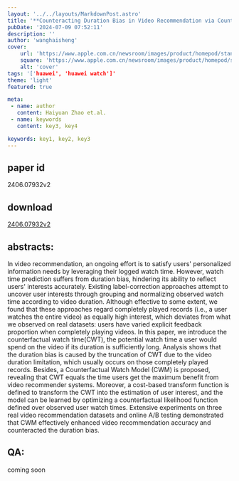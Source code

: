 ```yaml
---
layout: '../../layouts/MarkdownPost.astro'
title: '**Counteracting Duration Bias in Video Recommendation via Counterfactual Watch Time**'
pubDate: '2024-07-09 07:52:11'
description: ''
author: 'wanghaisheng'
cover:
    url: 'https://www.apple.com.cn/newsroom/images/product/homepod/standard/Apple-HomePod-hero-230118_big.jpg.large_2x.jpg'
    square: 'https://www.apple.com.cn/newsroom/images/product/homepod/standard/Apple-HomePod-hero-230118_big.jpg.large_2x.jpg'
    alt: 'cover'
tags: '['huawei', 'huawei watch']' 
theme: 'light'
featured: true

meta:
 - name: author
   content: Haiyuan Zhao et.al.
 - name: keywords
   content: key3, key4

keywords: key1, key2, key3
---
```


## paper id
2406.07932v2
## download
[2406.07932v2](http://arxiv.org/abs/2406.07932v2)
## abstracts:
In video recommendation, an ongoing effort is to satisfy users' personalized information needs by leveraging their logged watch time. However, watch time prediction suffers from duration bias, hindering its ability to reflect users' interests accurately. Existing label-correction approaches attempt to uncover user interests through grouping and normalizing observed watch time according to video duration. Although effective to some extent, we found that these approaches regard completely played records (i.e., a user watches the entire video) as equally high interest, which deviates from what we observed on real datasets: users have varied explicit feedback proportion when completely playing videos. In this paper, we introduce the counterfactual watch time(CWT), the potential watch time a user would spend on the video if its duration is sufficiently long. Analysis shows that the duration bias is caused by the truncation of CWT due to the video duration limitation, which usually occurs on those completely played records. Besides, a Counterfactual Watch Model (CWM) is proposed, revealing that CWT equals the time users get the maximum benefit from video recommender systems. Moreover, a cost-based transform function is defined to transform the CWT into the estimation of user interest, and the model can be learned by optimizing a counterfactual likelihood function defined over observed user watch times. Extensive experiments on three real video recommendation datasets and online A/B testing demonstrated that CWM effectively enhanced video recommendation accuracy and counteracted the duration bias.
## QA:
coming soon
